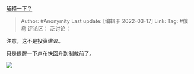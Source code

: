 [解释一下？](https://zhuanlan.zhihu.com/p/482271476)

> Author: #Anonymity
> Last update: [编辑于 2022-03-17]
> Link:
> Tag: #俄乌
> 评论区：
> 泛讨论：

注意，这不是投资建议。

只是提醒一下卢布快回升到制裁前了。

![](https://pic1.zhimg.com/80/v2-2b742e8158b64f95cd4d6b6545fb3dc4_1440w.webp)
